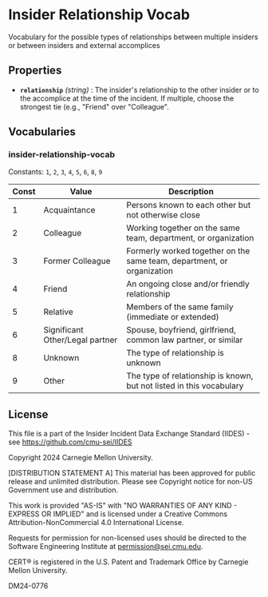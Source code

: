 # Insider Relationship Vocab

Vocabulary for the possible types of relationships between multiple insiders or between insiders and external accomplices

## Properties

- **`relationship`** *(string)* : The insider's relationship to the other insider or to the accomplice at the time of the incident. If multiple, choose the strongest tie (e.g., "Friend" over "Colleague".

## Vocabularies

### insider-relationship-vocab

Constants: `1`, `2`, `3`, `4`, `5`, `6`, `8`, `9`

| Const | Value | Description |
| --- | --- | --- |
| 1 | Acquaintance | Persons known to each other but not otherwise close|
| 2 | Colleague | Working together on the same team, department, or organization|
| 3 | Former Colleague | Formerly worked together on the same team, department, or organization|
| 4 | Friend | An ongoing close and/or friendly relationship|
| 5 | Relative | Members of the same family (immediate or extended)|
| 6 | Significant Other/Legal partner | Spouse, boyfriend, girlfriend, common law partner, or similar|
| 8 | Unknown | The type of relationship is unknown|
| 9 | Other | The type of relationship is known, but not listed in this vocabulary|

## License
This file is a part of the Insider Incident Data Exchange Standard (IIDES) - see https://github.com/cmu-sei/IIDES

Copyright 2024 Carnegie Mellon University.

[DISTRIBUTION STATEMENT A] This material has been approved for public release and unlimited distribution.  Please see Copyright notice for non-US Government use and distribution.

This work is provided "AS-IS" with "NO WARRANTIES OF ANY KIND - EXPRESS OR IMPLIED" and is licensed under a Creative Commons Attribution-NonCommercial 4.0 International License.

Requests for permission for non-licensed uses should be directed to the Software Engineering Institute at permission@sei.cmu.edu.

CERT® is registered in the U.S. Patent and Trademark Office by Carnegie Mellon University.

DM24-0776
